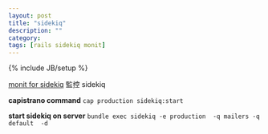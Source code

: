```yaml
---
layout: post
title: "sidekiq"
description: ""
category:
tags: [rails sidekiq monit]
---
```

{% include JB/setup %}

[monit for sidekiq](https://mmonit.com/monit/) 監控 sidekiq

**capistrano command**
`cap production sidekiq:start`

**start sidekiq on server**
`bundle exec sidekiq -e production  -q mailers -q default  -d`
